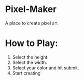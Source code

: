 # Pixel-Maker
A place to create pixel art
# How to Play:
1. Select the height.
2. Select the width.
3. Select your color and hit submit.
4. Start creating!
